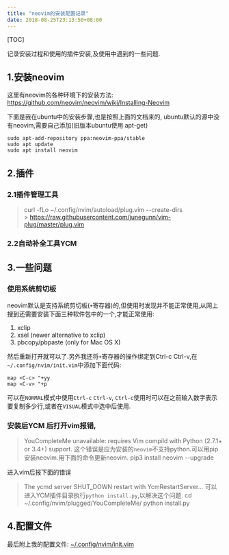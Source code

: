 ```yaml
---
title: "neovim的安装配置记录"
date: 2018-08-25T23:13:50+08:00
---
```


[TOC]

记录安装过程和使用的插件安装,及使用中遇到的一些问题.

## 1.安装neovim
这里有neovim的各种环境下的安装方法:
<https://github.com/neovim/neovim/wiki/Installing-Neovim>

下面是我在ubuntu中的安装步骤,也是按照上面的文档来的,
ubuntu默认的源中没有neovim,需要自己添加(旧版本ubuntu使用 apt-get)
```
sudo apt-add-repository ppa:neovim-ppa/stable
sudo apt update
sudo apt install neovim
```

## 2.插件

### 2.1插件管理工具

> curl -fLo ~/.config/nvim/autoload/plug.vim --create-dirs \
> \> https://raw.githubusercontent.com/junegunn/vim-plug/master/plug.vim


### 2.2自动补全工具YCM

### 

## 3.一些问题

### 使用系统剪切板
neovim默认是支持系统剪切板(`+`寄存器)的,但使用时发现并不能正常使用,从网上搜到还需要安装下面三种软件包中的一个,才能正常使用:
1. xclip
2. xsel (newer alternative to xclip)
3. pbcopy/pbpaste (only for Mac OS X)

然后重新打开就可以了.另外我还将`+`寄存器的操作绑定到Ctrl-c Ctrl-v,在`~/.config/nvim/init.vim`中添加下面代码:
```
map <C-c> "+yy
map <C-v> "+p
```
可以在`NORMAL`模式中使用`Ctrl-c` `Ctrl-v`, `Ctrl-c`使用时可以在之前输入数字表示要复制多少行,或者在`VISUAL`模式中选中后使用.

### 安装后YCM 后打开vim报错,

> YouCompleteMe unavailable: requires Vim compild with Python (2.7.1+ or 3.4+) support.
这个错误是应为安装的`neovim`不支持python.可以用pip 安装neovim.用下面的命令更新neovim.
> pip3 install neovim --upgrade

进入vim后报下面的错误
> The ycmd server SHUT_DOWN restart with YcmRestartServer...
可以进入YCM插件目录执行`python install.py`,以解决这个问题.
> cd ~/.config/nvim/plugged/YouCompleteMe/
> python install.py

## 4.配置文件
最后附上我的配置文件:
[~/.config/nvim/init.vim](https://github.com/ade9527/hugo_blog_source/blob/master/static/tool_configs/init.vim)

